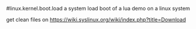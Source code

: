 #linux.kernel.boot.load
a system load boot of a lua demo on a linux system

get clean files on https://wiki.syslinux.org/wiki/index.php?title=Download





